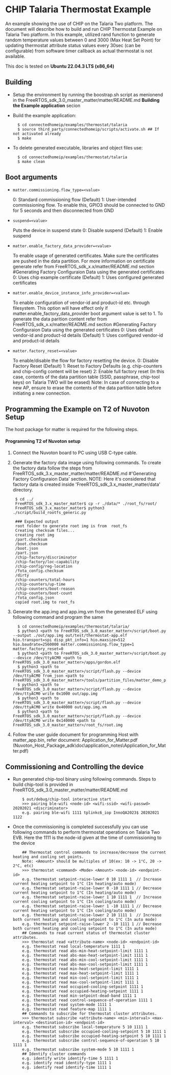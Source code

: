 # CHIP Talaria Thermostat Example

An example showing the use of CHIP on the Talaria Two platform. The document will describe how
to build and run CHIP Thermostat Example on Talaria Two platform. In this example, utilized rand function to generate random temperature values between 0 and 3000 (Max Heat Set Point) for updating thermostat attribute status values every 30sec (can be configurable) from software timer callback as actual thermostat is not available.

This doc is tested on **Ubuntu 22.04.3 LTS (x86_64)**

## Building

-   Setup the environment by running the boostrap.sh script as menionend in the FreeRTOS_sdk_3.0_master_matter/matter/README.md **Building the Example application** secion

-   Build the example application:

          $ cd connectedhomeip/examples/thermostat/talaria
          $ source third_party/connectedhomeip/scripts/activate.sh ## If not activated already
          $ make

-   To delete generated executable, libraries and object files use:

          $ cd connectedhomeip/examples/thermostat/talaria
          $ make clean

## Boot arguments

-   `matter.commissioning.flow_type=<value>`

    0: Standard commissioning flow (Default)
    1: User-intended commissioning flow. To enable this, GPIO3 should be connected to GND for 5 seconds and then disconnected from GND

-   `suspend=<value>`

    Puts the device in suspend state
    0: Disable suspend (Default)
    1: Enable suspend

-   `matter.enable_factory_data_provider=<value>`

    To enable usage of generated certificates. Make sure the certificates are pushed in the data partition. For more information on certificate generate refer from FreeRTOS_sdk_x.x/matter/README.md section #Generating Factory Configuraion Data using the generated certificates
    0: Uses chip example certificate (Default)
    1: Uses configured generated certificates

-   `matter.enable_device_instance_info_provider=<value>`

    To enable configuration of vendor-id and product-id etc. through filesystem. This option will have effect only if matter.enable_factory_data_provider boot argument value is set to 1.
    To generate the data parition content refer from FreeRTOS_sdk_x.x/matter/README.md section #Generating Factory Configuraion Data using the generated certificates
    0: Uses default vendor-id and product-id details (Default)
    1: Uses configured vendor-id and product-id details

-   `matter.factory_reset=<value>`

    To enable/disable the flow for factory resetting the device.
    0: Disable Factory Reset (Default)
    1: Reset to Factory Defaults (e.g. chip-counters and chip-config content will be reset)
    2: Enable full factory reset (In this case, contents of the data partition table (SSID, passphrase, chip-tool keys) on     Talaria TWO will be erased)
       Note: In case of connecting to a new AP, ensure to erase the contents of the data partition table before initiating a new connection.


## Programming the Example on T2 of Nuvoton Setup
The host package for matter is required for the following steps.

#### Programming T2 of Nuvoton setup
1. Connect the Nuvoton board to PC using USB C-type cable.
2. Generate the factory data image using following commands. To create the factory data follow the steps from FreeRTOS_sdk_3.x_master_matter/matter/README.md #'Generating Factory Configuraion Data' section.
NOTE: Here it's considered that factory data is created inside 'FreeRTOS_sdk_3.x_master_matter/data' directory.

        $ cd ../
        FreeRTOS_sdk_3.x_master_matter$ cp -r ./data/* ./root_fs/root/
        FreeRTOS_sdk_3.x_master_matter$ python3 ./script/build_rootfs_generic.py

        ### Expected output
        root folder to generate root img is from  root_fs
        Creating checksum files...
        creating root img
        /part.checksum
        /boot.checksum
        /boot.json
        /part.json
        /chip-factory/discriminator
        /chip-factory/loc-capability
        /chip-config/reg-location
        /fota_config.checksum
        /dirty
        /chip-counters/total-hours
        /chip-counters/up-time
        /chip-counters/boot-reason
        /chip-counters/boot-count
        /fota_config.json
        copied root.img to root_fs
3. Generate the app.img and app.img.vm from the generated ELF using following command and program the same

         $ cd connectedhomeip/examples/thermostat/talaria/
         $ python3 <path to FreeRTOS_sdk_3.0_master_matter>/script/boot.py --output ./out/app.img out/test/thermostat-app.elf hio.transport=spi disp_pkt_info=1 hio.maxsize=512 hio.baudrate=2560000 matter.commissioning.flow_type=1 matter.factory_reset=0
         $ python3 <path to FreeRTOS_sdk_3.0_master_matter>/script/boot.py --device /dev/ttyACM0 <path to FreeRTOS_sdk_3.0_master_matter>/apps/gordon.elf
         $ python3 <path to FreeRTOS_sdk_3.0_master_matter>/script/flash.py --device /dev/ttyACM0 from_json <path to FreeRTOS_sdk_3.0_master_matter>/tools/partition_files/matter_demo_partition.json
         $ python3 <path to FreeRTOS_sdk_3.0_master_matter>/script/flash.py --device /dev/ttyACM0 write 0x1000 out/app.img
         $ python3 <path to FreeRTOS_sdk_3.0_master_matter>/script/flash.py --device /dev/ttyACM0 write 0x40000 out/app.img.vm
         $ python3 <path to FreeRTOS_sdk_3.0_master_matter>/script/flash.py --device /dev/ttyACM0 write 0x140000 <path to FreeRTOS_sdk_3.0_master_matter>/root_fs/root.img

4. Follow the user guide document for programming Host with matter_app.bin, refer document: Application_for_Matter.pdf (Nuvoton_Host_Package_adk\doc\application_notes\Application_for_Matter.pdf)

## Commissioning and Controlling the device
- Run generated chip-tool binary using following commands. Steps to build chip-tool is provided in FreeRTOS_sdk_3.0_master_matter/matter/README.md

          $ out/debug/chip-tool interactive start
          >>> pairing ble-wifi <node-id> <wifi-ssid> <wifi-passwd> 20202021 <discriminator>
          e.g. pairing ble-wifi 1111 tplinkc6_iop InnoQA2023$ 20202021 1122
- Once the commissioning is completed successfully you can use following commands to perform thermostat operations on Talaria Two EVB. Here the 1111 is the node-id given at the time of commissioning to the device


          ## Thermostat control commands to increase/decrease the current heating and cooling set points.
          Note: <Amount> should be multiples of 10(ex: 10 -> 1°C, 20 -> 2°C, etc)
          >>> thermostat <command> <Mode> <Amount> <node-id> <endpoint-id>
          e.g. thermostat setpoint-raise-lower 0 10 1111 1	// Increase current heating setpoint to 1°C (In heating/auto mode)
          e.g. thermostat setpoint-raise-lower 0 -10 1111 1	// Decrease current heating setpoint to 1°C (In heating/auto mode)
          e.g. thermostat setpoint-raise-lower 1 10 1111 1	// Increase current cooling setpoint to 1°C (In cooling/auto mode)
          e.g. thermostat setpoint-raise-lower 1 -10 1111 1	// Decrease current heating setpoint to 1°C (In cooling/auto mode)
          e.g. thermostat setpoint-raise-lower 2 10 1111 1	// Increase both current heating and cooling setpoint to 1°C (In auto mode)
          e.g. thermostat setpoint-raise-lower 2 -10 1111 1	// Decrease both current heating and cooling setpoint to 1°C (In auto mode)
          ## Commands to read current status of thermostat cluster attributes.
          >>> thermostat read <attribute-name> <node-id> <endpoint-id>
          e.g. thermostat read local-temperature 1111 1
          e.g. thermostat read abs-min-heat-setpoint-limit 1111 1
          e.g. thermostat read abs-max-heat-setpoint-limit 1111 1
          e.g. thermostat read abs-min-cool-setpoint-limit 1111 1
          e.g. thermostat read abs-max-cool-setpoint-limit 1111 1
          e.g. thermostat read min-heat-setpoint-limit 1111 1
          e.g. thermostat read max-heat-setpoint-limit 1111 1
          e.g. thermostat read min-cool-setpoint-limit 1111 1
          e.g. thermostat read max-cool-setpoint-limit 1111 1
          e.g. thermostat read occupied-cooling-setpoint 1111 1
          e.g. thermostat read occupied-heating-setpoint 1111 1
          e.g. thermostat read min-setpoint-dead-band 1111 1
          e.g. thermostat read control-sequence-of-operation 1111 1
          e.g. thermostat read system-mode 1111 1
          e.g. thermostat read feature-map 1111 1
          ## Commands to subscribe for thermostat cluster attributes.
          >>> thermostat subscribe <attribute-name> <min-interval> <max-interval> <destination-id> <endpoint-id>
          e.g. thermostat subscribe local-temperature 5 10 1111 1
          e.g. thermostat subscribe occupied-cooling-setpoint 5 10 1111 1
          e.g. thermostat subscribe occupied-heating-setpoint 5 10 1111 1
          e.g. thermostat subscribe control-sequence-of-operation 5 10 1111 1
          e.g. thermostat subscribe system-mode 5 10 1111 1
          ## Identify cluster commands
          e.g. identify write identify-time 5 1111 1
          e.g. identify read identify-type 1111 1
          e.g. identify read identify-time 1111 1
